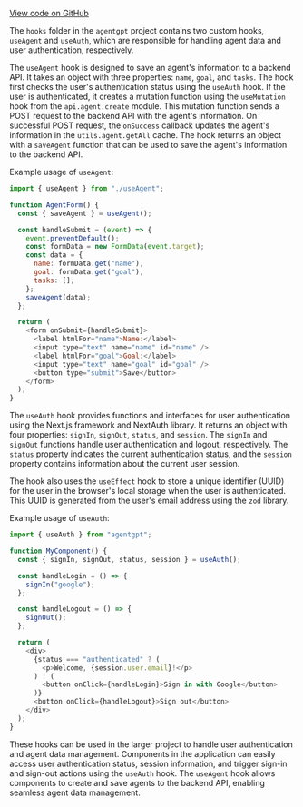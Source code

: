 [View code on GitHub](/.autodoc/docs/json/src/hooks)

The `hooks` folder in the `agentgpt` project contains two custom hooks, `useAgent` and `useAuth`, which are responsible for handling agent data and user authentication, respectively.

The `useAgent` hook is designed to save an agent's information to a backend API. It takes an object with three properties: `name`, `goal`, and `tasks`. The hook first checks the user's authentication status using the `useAuth` hook. If the user is authenticated, it creates a mutation function using the `useMutation` hook from the `api.agent.create` module. This mutation function sends a POST request to the backend API with the agent's information. On successful POST request, the `onSuccess` callback updates the agent's information in the `utils.agent.getAll` cache. The hook returns an object with a `saveAgent` function that can be used to save the agent's information to the backend API.

Example usage of `useAgent`:

```javascript
import { useAgent } from "./useAgent";

function AgentForm() {
  const { saveAgent } = useAgent();

  const handleSubmit = (event) => {
    event.preventDefault();
    const formData = new FormData(event.target);
    const data = {
      name: formData.get("name"),
      goal: formData.get("goal"),
      tasks: [],
    };
    saveAgent(data);
  };

  return (
    <form onSubmit={handleSubmit}>
      <label htmlFor="name">Name:</label>
      <input type="text" name="name" id="name" />
      <label htmlFor="goal">Goal:</label>
      <input type="text" name="goal" id="goal" />
      <button type="submit">Save</button>
    </form>
  );
}
```

The `useAuth` hook provides functions and interfaces for user authentication using the Next.js framework and NextAuth library. It returns an object with four properties: `signIn`, `signOut`, `status`, and `session`. The `signIn` and `signOut` functions handle user authentication and logout, respectively. The `status` property indicates the current authentication status, and the `session` property contains information about the current user session.

The hook also uses the `useEffect` hook to store a unique identifier (UUID) for the user in the browser's local storage when the user is authenticated. This UUID is generated from the user's email address using the `zod` library.

Example usage of `useAuth`:

```javascript
import { useAuth } from "agentgpt";

function MyComponent() {
  const { signIn, signOut, status, session } = useAuth();

  const handleLogin = () => {
    signIn("google");
  };

  const handleLogout = () => {
    signOut();
  };

  return (
    <div>
      {status === "authenticated" ? (
        <p>Welcome, {session.user.email}!</p>
      ) : (
        <button onClick={handleLogin}>Sign in with Google</button>
      )}
      <button onClick={handleLogout}>Sign out</button>
    </div>
  );
}
```

These hooks can be used in the larger project to handle user authentication and agent data management. Components in the application can easily access user authentication status, session information, and trigger sign-in and sign-out actions using the `useAuth` hook. The `useAgent` hook allows components to create and save agents to the backend API, enabling seamless agent data management.
